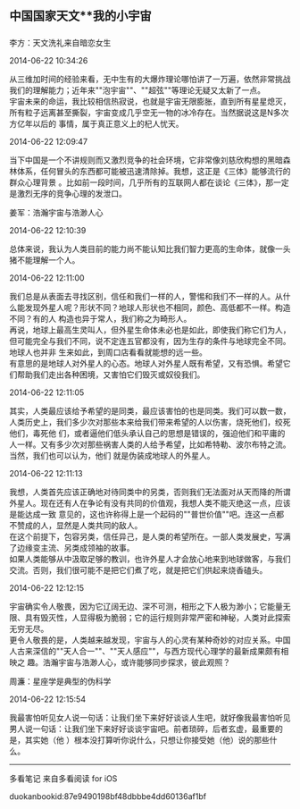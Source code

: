 ## 中国国家天文**我的小宇宙

#####

李方：天文洗礼来自暗恋女生

2014-06-22 10:34:26

从三维加时间的经验来看，无中生有的大爆炸理论哪怕讲了一万遍，依然非常挑战我们的理解能力；近年来""泡宇宙""、""超弦""等理论无疑又太新了一点。  
宇宙未来的命运，我比较相信热寂说，也就是宇宙无限膨胀，直到所有星星熄灭，所有粒子远离甚至撕裂，宇宙变成几乎空无一物的冰冷存在。当然据说这是N多次方亿年以后的
事情，属于真正意义上的杞人忧天。

2014-06-22 12:09:47

当下中国是一个不讲规则而又激烈竞争的社会环境，它非常像刘慈欣构想的黑暗森林体系，任何冒头的东西都可能被迅速清除掉。我想，这正是《三体》能够流行的群众心理背景
。比如前一段时间，几乎所有的互联网人都在谈论《三体》，那一定是激烈无序的竞争心理的发泄口。

姜军：浩瀚宇宙与浩渺人心

2014-06-22 12:10:39

总体来说，我认为人类目前的能力尚不能认知比我们智力更高的生命体，就像一头猪不能理解一个人。

2014-06-22 12:11:00

我们总是从表面去寻找区别，信任和我们一样的人，警惕和我们不一样的人。从什么能发现外星人呢？形状不同？地球人形状也不相同，颜色、高低都不一样。构造不同？有的人
构造也异于常人，我们称之为畸形人。  
再说，地球上最高生灵叫人，但外星生命体未必也是如此，即使我们称它们为人，但可能完全与我们不同，说不定连五官都没有，因为生存的条件与地球完全不同。地球人也并非
生来如此，到周口店看看就能想的远一些。  
有意思的是地球人对外星人的心态。地球人对外星人既有希望，又有恐惧。希望它们帮助我们走出各种困境，又害怕它们毁灭或奴役我们。

2014-06-22 12:11:05

其实，人类最应该给予希望的是同类，最应该害怕的也是同类。我们可以数一数，人类历史上，我们多少次对那些本来给我们带来希望的人以伤害，烧死他们，绞死他们，毒死他
们，或者逼他们低头承认自己的思想是错误的，强迫他们和平庸的人一样。又有多少次对那些祸害人类的人给予希望，比如希特勒、波尔布特之流。当然，我们也可以认为，他们
就是伪装成地球人的外星人。

2014-06-22 12:11:13

我想，人类首先应该正确地对待同类中的另类，否则我们无法面对从天而降的所谓外星人。现在还有人在争论有没有共同的价值观，我想人类不能灭绝这一点，应该是能达成一致
意见的，这也许称得上是一个起码的""普世价值""吧。连这一点都不赞成的人，显然是人类共同的敌人。  
在这个前提下，包容另类，信任异己，是人类的希望所在。一部人类发展史，写满了边缘变主流、另类成领袖的故事。  
如果人类能够从中汲取足够的教训，也许外星人才会放心地来到地球做客，与我们交流。否则，我们很可能不是把它们煮了吃，就是把它们供起来烧香磕头。

2014-06-22 12:12:15

宇宙确实令人敬畏，因为它辽阔无边、深不可测，相形之下人极为渺小；它能量无限、具有毁灭性，人显得极为脆弱；它的运行规则非常严密和神秘，人类对此探索无穷无尽。  
更令人敬畏的是，人类越来越发现，宇宙与人的心灵有某种奇妙的对应关系。中国人古来深信的""天人合一""、""天人感应""，与西方现代心理学的最新成果颇有相映之
趣。浩瀚宇宙与浩渺人心，或许能够同步探求，彼此观照？

周濂：星座学是典型的伪科学

2014-06-22 12:15:54

我最害怕听见女人说一句话：让我们坐下来好好谈谈人生吧，就好像我最害怕听见男人说一句话：让我们坐下来好好谈谈宇宙吧。前者琐碎，后者玄虚，最重要的是，其实她（他
）根本没打算听你说什么，只想让你接受她（他）说的那些什么。

* * *

多看笔记 来自多看阅读 for iOS

duokanbookid:87e9490198bf48dbbbe4dd60136af1bf

